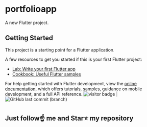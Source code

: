 # portfolioapp

A new Flutter project.

## Getting Started

This project is a starting point for a Flutter application.

A few resources to get you started if this is your first Flutter project:

- [Lab: Write your first Flutter app](https://docs.flutter.dev/get-started/codelab)
- [Cookbook: Useful Flutter samples](https://docs.flutter.dev/cookbook)

For help getting started with Flutter development, view the
[online documentation](https://docs.flutter.dev/), which offers tutorials,
samples, guidance on mobile development, and a full API reference.
<img src= "https://visitor-badge.laobi.icu/badge?page_id=sanjiv0286/Basic-Portfolio-Design-Using-Flutter/Android/portfolioapp" alt="visitor badge"/> |  ![GitHub last commit (branch)](https://img.shields.io/github/last-commit/sanjiv0286/Basic-Portfolio-Design-Using-Flutter/Android/portfolioapp/main)
#
## Just follow☝️ me and Star⭐ my repository 

